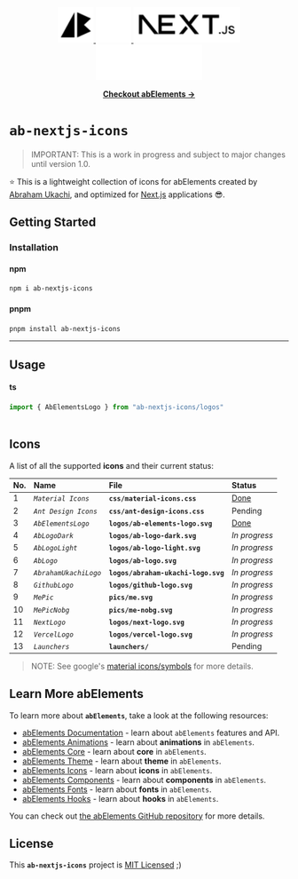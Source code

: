 <p align="center">
  <!-- Ab - Logo - Light Mode --> 
  <a href="https://abraham-ukachi.vercel.app/#gh-light-mode-only" target="_blank">
    <img src="./.github/ab-logo-light.svg" alt="Ab Logo on Light" width="64" height="64" />
  </a>

  <!-- Ab - Logo - Dark Mode --> 
  <a href="https://abraham-ukachi.vercel.app/#gh-dark-mode-only" target="_blank">
    <img src="./.github/ab-logo-dark.svg" alt="Ab Logo on Dark" width="64" height="64" />
  </a>

  <!-- Next.js - Logo Name - Light Mode -->
  <a href="https://nextjs.org/#gh-light-mode-only" target="_blank">
    <img src="./.github/nextjs-logoname-light.svg" alt="Next.js LogoName on Light" width="192" height="64" />
  </a>

  <!-- Next.js - Logo Name - Dark Mode -->
  <a href="https://nextjs.org/#gh-dark-mode-only" target="_blank">
    <img src="./.github/nextjs-logoname-dark.svg" alt="Next.js LogoName on Dark" width="192" height="64" />
  </a>

</p>


<p align="center">
    <a href="https://ab-elements.vercel.app/docs/icons" target="_blank"><b>Checkout abElements &rarr;</b></a>
</p>


# `ab-nextjs-icons`

> IMPORTANT: This is a work in progress and subject to major changes until version 1.0.


⭐️ This is a lightweight collection of icons for abElements created by [Abraham Ukachi](https://github.com/abraham-ukachi), and optimized for [Next.js](https://nextjs.org/docs) applications 😎. 



## Getting Started

### Installation

#### npm

```bash
npm i ab-nextjs-icons 
```

#### pnpm

```bash
pnpm install ab-nextjs-icons 
```

---


## Usage

#### ts
```ts
import { AbElementsLogo } from "ab-nextjs-icons/logos"
 
```


## Icons

A list of all the supported **icons** and their current status:

| No. | Name | File | Status |
|:----|:-----|:-----|:-------|
| 1 | *`Material Icons`* | **`css/material-icons.css`** | [Done](./css/material-icons.css) |
| 2 | *`Ant Design Icons`* | **`css/ant-design-icons.css`** | Pending |
| 3 | *`AbElementsLogo`* | **`logos/ab-elements-logo.svg`** | [Done](/.logos/ab-nextjs-icons) |
| 4 | *`AbLogoDark`* | **`logos/ab-logo-dark.svg`** | *In progress* |
| 5 | *`AbLogoLight`* | **`logos/ab-logo-light.svg`** | *In progress* |
| 6 | *`AbLogo`* | **`logos/ab-logo.svg`** | *In progress* |
| 7 | *`AbrahamUkachiLogo`* | **`logos/abraham-ukachi-logo.svg`** | *In progress* |
| 8 | *`GithubLogo`* | **`logos/github-logo.svg`** | *In progress* |
| 9 | *`MePic`* | **`pics/me.svg`** | *In progress* |
| 10 | *`MePicNobg`* | **`pics/me-nobg.svg`** | *In progress* |
| 11 | *`NextLogo`* | **`logos/next-logo.svg`** | *In progress* |
| 12 | *`VercelLogo`* | **`logos/vercel-logo.svg`** | *In progress* |
| 13 | *`Launchers`* | **`launchers/`** | Pending |

> NOTE: See google's [material icons/symbols](https://fonts.google.com/icons) for more details.




## Learn More abElements

To learn more about **`abElements`**, take a look at the following resources:

- [abElements Documentation](https://ab-elements.vercel.app/docs) - learn about `abElements` features and API.
- [abElements Animations](https://ab-elements.vercel.app/docs/animations) - learn about **animations** in `abElements`.
- [abElements Core](https://ab-elements.vercel.app/docs/core) - learn about **core** in `abElements`.
- [abElements Theme](https://ab-elements.vercel.app/docs/theme) - learn about **theme** in `abElements`.
- [abElements Icons](https://ab-elements.vercel.app/docs/icons) - learn about **icons** in `abElements`.
- [abElements Components](https://ab-elements.vercel.app/docs/components) - learn about **components** in `abElements`. 
- [abElements Fonts](https://ab-elements.vercel.app/docs/fonts) - learn about **fonts** in `abElements`. 
- [abElements Hooks](https://ab-elements.vercel.app/docs/hooks) - learn about **hooks** in `abElements`. 

You can check out [the abElements GitHub repository](https://github.com/abraham-ukachi/ab-elements-app) for more details.


## License

This **`ab-nextjs-icons`** project is [MIT Licensed](./LICENSE) ;)



